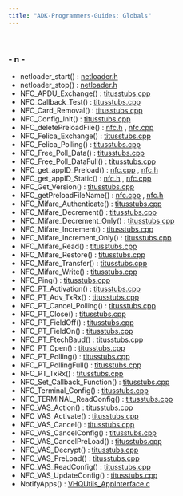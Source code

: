 ```yaml
---
title: "ADK-Programmers-Guides: Globals"
---
```


 

### - n -

- netloader_start() : <a href="netloader_2include_2netloader_8h.md#ad1c52953b207d5e2120b5ae5ff8cf92b">netloader.h</a>
- netloader_stop() : <a href="netloader_2include_2netloader_8h.md#a3b10a600fb356303f94441e8b36f6441">netloader.h</a>
- NFC_APDU_Exchange() : <a href="titusstubs_8cpp.md#af4ee1c833fe1c5cb410982be81a68a12">titusstubs.cpp</a>
- NFC_Callback_Test() : <a href="titusstubs_8cpp.md#a4393526286ccc021c29b5c9ffffea6d5">titusstubs.cpp</a>
- NFC_Card_Removal() : <a href="titusstubs_8cpp.md#a568828e0b074fc2efb83f864ee06aafb">titusstubs.cpp</a>
- NFC_Config_Init() : <a href="titusstubs_8cpp.md#a0d86892d3fb8c0bd2e38f4dc2558f326">titusstubs.cpp</a>
- NFC_deletePreloadFile() : <a href="nfc_8h.md#a1cd110adeb746aeac51b38d524be8c99">nfc.h</a> , <a href="nfc_8cpp.md#a1cd110adeb746aeac51b38d524be8c99">nfc.cpp</a>
- NFC_Felica_Exchange() : <a href="titusstubs_8cpp.md#a2c931bb61406783d5beae327e75f9c62">titusstubs.cpp</a>
- NFC_Felica_Polling() : <a href="titusstubs_8cpp.md#a243a0bf8d307ac9e73b6ceb1428b5fee">titusstubs.cpp</a>
- NFC_Free_Poll_Data() : <a href="titusstubs_8cpp.md#a57637ae13b965f52baad6f2cf6df9b29">titusstubs.cpp</a>
- NFC_Free_Poll_DataFull() : <a href="titusstubs_8cpp.md#ab5991ed326183f4e8d0f7a00c9ff60a4">titusstubs.cpp</a>
- NFC_get_appID_Preload() : <a href="nfc_8cpp.md#ac4a4bf1a760772ae31fe002226cc3a90">nfc.cpp</a> , <a href="nfc_8h.md#ac4a4bf1a760772ae31fe002226cc3a90">nfc.h</a>
- NFC_get_appID_Static() : <a href="nfc_8h.md#ac065a52a8673baeae8711309bfc176c6">nfc.h</a> , <a href="nfc_8cpp.md#ac065a52a8673baeae8711309bfc176c6">nfc.cpp</a>
- NFC_Get_Version() : <a href="titusstubs_8cpp.md#aeb1d7b0b11d9e03b115520994b55f35c">titusstubs.cpp</a>
- NFC_getPreloadFileName() : <a href="nfc_8cpp.md#a7bb3be6ba4ceea178891fa7b10367a04">nfc.cpp</a> , <a href="nfc_8h.md#ae00a37aa32a3472c5038fb30c6fa7afd">nfc.h</a>
- NFC_Mifare_Authenticate() : <a href="titusstubs_8cpp.md#aedec140cfc839fe5a37cf2a50a2817f4">titusstubs.cpp</a>
- NFC_Mifare_Decrement() : <a href="titusstubs_8cpp.md#a0173f202da9dcb995cf8a0ae2c676a9d">titusstubs.cpp</a>
- NFC_Mifare_Decrement_Only() : <a href="titusstubs_8cpp.md#af60063ed1a2e16ea0d36246c00060b9e">titusstubs.cpp</a>
- NFC_Mifare_Increment() : <a href="titusstubs_8cpp.md#a1465ec2daccc203d021d97c85d216628">titusstubs.cpp</a>
- NFC_Mifare_Increment_Only() : <a href="titusstubs_8cpp.md#a905d4c59d169e24179efdefb7b02ea29">titusstubs.cpp</a>
- NFC_Mifare_Read() : <a href="titusstubs_8cpp.md#ae4ae024c208eeaf4a8a8c6a0d4455850">titusstubs.cpp</a>
- NFC_Mifare_Restore() : <a href="titusstubs_8cpp.md#ab6deea5c5d4fda9e929350926b527196">titusstubs.cpp</a>
- NFC_Mifare_Transfer() : <a href="titusstubs_8cpp.md#a927d249ae02b388d7cd1e673844263d0">titusstubs.cpp</a>
- NFC_Mifare_Write() : <a href="titusstubs_8cpp.md#a530661a2519e18704b7b42d20f975d10">titusstubs.cpp</a>
- NFC_Ping() : <a href="titusstubs_8cpp.md#a67ffc3f45da9f94fe48f8b7915008bf1">titusstubs.cpp</a>
- NFC_PT_Activation() : <a href="titusstubs_8cpp.md#a969e1a6109a61709214ff554e91eed60">titusstubs.cpp</a>
- NFC_PT_Adv_TxRx() : <a href="titusstubs_8cpp.md#a38c8ee979705bde141c922ebb2915337">titusstubs.cpp</a>
- NFC_PT_Cancel_Polling() : <a href="titusstubs_8cpp.md#ac828fb5be4468adf0d1058e70db106ee">titusstubs.cpp</a>
- NFC_PT_Close() : <a href="titusstubs_8cpp.md#a00d4921f4a21667ae4cddb317ffc04a5">titusstubs.cpp</a>
- NFC_PT_FieldOff() : <a href="titusstubs_8cpp.md#a65c5ac372de4d71a8154f61b820abaf0">titusstubs.cpp</a>
- NFC_PT_FieldOn() : <a href="titusstubs_8cpp.md#af0e3c8e7991ac4edbeceb2e432c10275">titusstubs.cpp</a>
- NFC_PT_FtechBaud() : <a href="titusstubs_8cpp.md#af3c0de5e1db22e34a32d0d5adab0e756">titusstubs.cpp</a>
- NFC_PT_Open() : <a href="titusstubs_8cpp.md#aaa8fefdd6c9e72d4d3a487b0ae5e5925">titusstubs.cpp</a>
- NFC_PT_Polling() : <a href="titusstubs_8cpp.md#aa1e541259f194621834060bf770b717b">titusstubs.cpp</a>
- NFC_PT_PollingFull() : <a href="titusstubs_8cpp.md#ac692591d9c1287d0d4b6131a03b2e977">titusstubs.cpp</a>
- NFC_PT_TxRx() : <a href="titusstubs_8cpp.md#a32723e5224c90c693a167dbdfb7d4700">titusstubs.cpp</a>
- NFC_Set_Callback_Function() : <a href="titusstubs_8cpp.md#ae2824260537e148970342b114f4f3cef">titusstubs.cpp</a>
- NFC_Terminal_Config() : <a href="titusstubs_8cpp.md#ad0a349a0904d698fea9fffa004cb3eb3">titusstubs.cpp</a>
- NFC_TERMINAL_ReadConfig() : <a href="titusstubs_8cpp.md#a2de5511cecb17b6859116720c33b48bf">titusstubs.cpp</a>
- NFC_VAS_Action() : <a href="titusstubs_8cpp.md#a2598cb3e420c45913bfab5801c6a33a8">titusstubs.cpp</a>
- NFC_VAS_Activate() : <a href="titusstubs_8cpp.md#a1f0e681b88497ef9e25abde4ed3b5b3b">titusstubs.cpp</a>
- NFC_VAS_Cancel() : <a href="titusstubs_8cpp.md#a03691ec1f524ef86c995066b25185e80">titusstubs.cpp</a>
- NFC_VAS_CancelConfig() : <a href="titusstubs_8cpp.md#a7ea699bbeb85daabaf52bb2d94d7dc61">titusstubs.cpp</a>
- NFC_VAS_CancelPreLoad() : <a href="titusstubs_8cpp.md#a46e68ef15da8c20bc91ddef1b814859c">titusstubs.cpp</a>
- NFC_VAS_Decrypt() : <a href="titusstubs_8cpp.md#a19053197bd7fd0894d55827e7becec0a">titusstubs.cpp</a>
- NFC_VAS_PreLoad() : <a href="titusstubs_8cpp.md#a8ee28a30cc5757bdd4d9ac413fe7ef17">titusstubs.cpp</a>
- NFC_VAS_ReadConfig() : <a href="titusstubs_8cpp.md#af8f463010a4c8584d2973b9df3c88c52">titusstubs.cpp</a>
- NFC_VAS_UpdateConfig() : <a href="titusstubs_8cpp.md#a8816583d91da702a6c7e2143ed68f7d9">titusstubs.cpp</a>
- NotifyApps() : <a href="_v_h_q_utils___app_interface_8c.md#ab868f084d7ced3d2cdf1ebdb60b59c01">VHQUtils_AppInterface.c</a>
